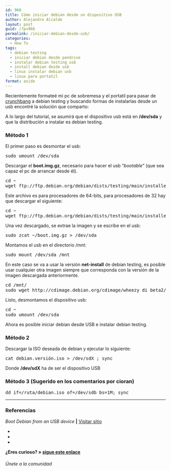 ```yaml
---
id: 966
title: Cómo iniciar debian desde un dispositivo USB
author: Alejandro Alcalde
layout: post
guid: /?p=966
permalink: /iniciar-debian-desde-usb/
categories:
  - How To
tags:
  - debian testing
  - iniciar debian desde pendrive
  - instalar debian testing usb
  - install debian desde usb
  - linux instalar debian usb
  - linux para portatil
format: aside
---
```

Recientemente formateé mi pc de sobremesa y el portatil para pasar de <a href="http://crunchbanglinux.org/" target="_blank">crunchbang</a> a debian testing y buscando formas de instalarlas desde un usb encontré la solución que comparto:

A lo largo del tutorial, se asumirá que el dispositivo usb está en **/dev/sda** y que la distribución a instalar es debian testing.

### Método 1

El primer paso es desmontar el usb:

<pre lang="bash">sudo umount /dev/sda</pre>

Descargar el **boot.img.gz**, necesario para hacer el usb &#8220;*bootable*&#8221; (que sea capaz el pc de arrancar desde él).

<pre lang="bash">cd ~
wget ftp://ftp.debian.org/debian/dists/testing/main/installer-amd64/current/images/hd-media/boot.img.gz</pre>

Este archivo es para procesadores de 64-bits, para procesadores de 32 hay que descargar el siguiente:

<pre lang="bash">cd ~
wget ftp://ftp.debian.org/debian/dists/testing/main/installer-i386/current/images/hd-media/boot.img.gz</pre>

Una vez descargado, se extrae la imagen y se escribe en el usb:

<pre lang="bash">sudo zcat ~/boot.img.gz &gt; /dev/sda</pre>

Montamos el usb en el directorio /mnt:

<pre lang="bash">sudo mount /dev/sda /mnt</pre>

En este caso se va a usar la versión **net-install** de debian testing, es posible usar cualquier otra imagen siempre que corresponda con la versión de la imagen descargada anteriormente.

<pre lang="bash">cd /mnt/
sudo wget http://cdimage.debian.org/cdimage/wheezy_di_beta2/amd64/iso-cd/debian-wheezy-DI-b2-amd64-netinst.iso</pre>

Listo, desmontamos el dispositivo usb:

<pre lang="bash">cd ~
sudo umount /dev/sda</pre>

Ahora es posible iniciar debian desde USB e instalar debian testing.

### Método 2

Descargar la ISO deseada de debian y ejecutar lo siguiente:

<pre lang="bash">cat debian.versión.iso > /dev/sdX ; sync
</pre>

Donde **/dev/sdX** ha de ser el dispositivo USB

### Método 3 (Sugerido en los comentarios por cioran)

<pre lang="bash">dd if=/ruta/debian.iso of=/dev/sdb bs=1M; sync
</pre>

* * *

### Referencias

*Boot Debian from an USB device* **|** <a href="http://www.debian-administration.org/article/Boot_Debian_from_an_USB_device" target="_blank">Visitar sitio</a> 

<div class="sharedaddy">
  <div class="sd-content">
    <ul>
      <li>
        <a class="hastip" rel="nofollow" href="http://twitter.com/home?status=Cómo iniciar debian desde un dispositivo USB+http://elbauldelprogramador.com/iniciar-debian-desde-usb/+V%C3%ADa+%40elbaulp" onclick="javascript:window.open(this.href, '', 'menubar=no,toolbar=no,resizable=yes,scrollbars=yes,height=600,width=600');return false;" title="Compartir en Twitter" target="_blank"><span class="iconbox-title"><i class="icon-twitter icon-2x"></i></span></a>
      </li>
      <li>
        <a class="hastip" rel="nofollow" href="http://www.facebook.com/sharer.php?u=http://elbauldelprogramador.com/iniciar-debian-desde-usb/&t=Cómo iniciar debian desde un dispositivo USB+http://elbauldelprogramador.com/iniciar-debian-desde-usb/+V%C3%ADa+%40elbaulp" onclick="javascript:window.open(this.href, '', 'menubar=no,toolbar=no,resizable=yes,scrollbars=yes,height=600,width=600');return false;" title="Compartir en Facebook" target="_blank"><span class="iconbox-title"><i class="icon-facebook icon-2x"></i></span></a>
      </li>
      <li>
        <a class="hastip" rel="nofollow" href="https://plus.google.com/share?url=Cómo iniciar debian desde un dispositivo USB+http://elbauldelprogramador.com/iniciar-debian-desde-usb/+V%C3%ADa+%40elbaulp" onclick="javascript:window.open(this.href, '', 'menubar=no,toolbar=no,resizable=yes,scrollbars=yes,height=600,width=600');return false;" title="Compartir en G+" target="_blank"><span class="iconbox-title"><i class="icon-google-plus icon-2x"></i></span></a>
      </li>
    </ul>
  </div>
</div>

<span id="socialbottom" class="highlight style-2">

<p>
  <strong>¿Eres curioso? » <a onclick="javascript:_gaq.push(['_trackEvent','random','click-random']);" href="/index.php?random=1">sigue este enlace</a></strong>
</p>

<h6>
  Únete a la comunidad
</h6>

<div class="iconsc hastip" title="2240 seguidores">
  <a href="http://twitter.com/elbaulp" target="_blank"><i class="icon-twitter"></i></a>
</div>

<div class="iconsc hastip" title="2452 fans">
  <a href="http://facebook.com/elbauldelprogramador" target="_blank"><i class="icon-facebook"></i></a>
</div>

<div class="iconsc hastip" title="0 +1s">
  <a href="http://plus.google.com/+Elbauldelprogramador" target="_blank"><i class="icon-google-plus"></i></a>
</div>

<div class="iconsc hastip" title="Repositorios">
  <a href="http://github.com/algui91" target="_blank"><i class="icon-github"></i></a>
</div>

<div class="iconsc hastip" title="Feed RSS">
  <a href="http://elbauldelprogramador.com/feed" target="_blank"><i class="icon-rss"></i></a>
</div></span>